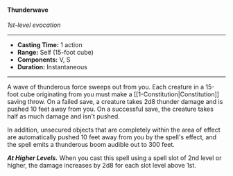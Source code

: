 #### Thunderwave
*1st-level evocation*
___
- **Casting Time:** 1 action
- **Range:** Self (15-foot cube)
- **Components:** V, S
- **Duration:** Instantaneous
---
A wave of thunderous force sweeps out from you. Each creature in a 15-foot cube originating from you must make a [[1-Constitution|Constitution]] saving throw. On a failed save, a creature takes 2d8 thunder damage and is pushed 10 feet away from you. On a successful save, the creature takes half as much damage and isn't pushed.

In addition, unsecured objects that are completely within the area of effect are automatically pushed 10 feet away from you by the spell's effect, and the spell emits a thunderous boom audible out to 300 feet.

***At Higher Levels.*** When you cast this spell using a spell slot of 2nd level or higher, the damage increases by 2d8 for each slot level above 1st.